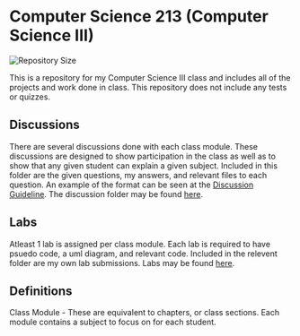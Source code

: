 # Computer Science 213 (Computer Science III)

![Repository Size](https://img.shields.io/github/repo-size/EthanLawr/cisc213)

This is a repository for my Computer Science III class and includes all of the projects and work done in class.
This repository does not include any tests or quizzes.

## Discussions

There are several discussions done with each class module. These discussions are designed to show participation in the class as well as to show that any given student can explain a given subject. Included in this folder are the given questions, my answers, and relevant files to each question. An example of the format can be seen at the [Discussion Guideline](./Examples/DISCUSSION_GUIDELINES.md). The discussion folder may be found [here](./Discussions/).

## Labs

Atleast 1 lab is assigned per class module. Each lab is required to have psuedo code, a uml diagram, and relevant code. Included in the relevent folder are my own lab submissions. Labs may be found [here](./Labs/).

## Definitions

Class Module - These are equivalent to chapters, or class sections. Each module contains a subject to focus on for each student.
